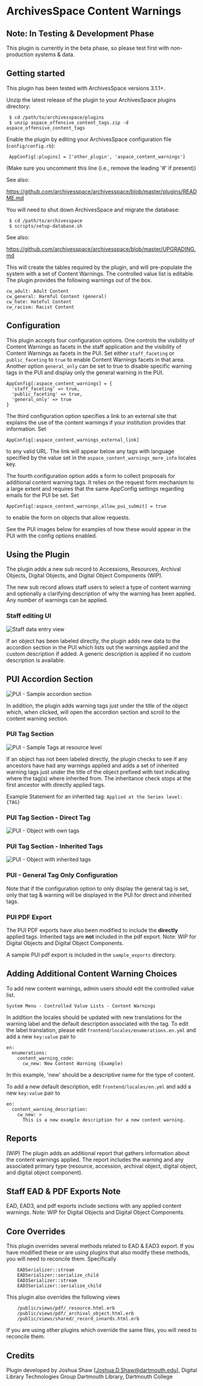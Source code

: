 ArchivesSpace Content Warnings
=============================

## Note: In Testing & Development Phase
This plugin is currently in the beta phase, so please test first with non-production
systems & data.

## Getting started

This plugin has been tested with ArchivesSpace versions 3.1.1+.

Unzip the latest release of the plugin to your
ArchivesSpace plugins directory:

     $ cd /path/to/archivesspace/plugins
     $ unzip aspace_offensive_content_tags.zip -d aspace_offensive_content_tags

Enable the plugin by editing your ArchivesSpace configuration file
(`config/config.rb`):

     AppConfig[:plugins] = ['other_plugin', 'aspace_content_warnings']

(Make sure you uncomment this line (i.e., remove the leading '#' if present))

See also:

  https://github.com/archivesspace/archivesspace/blob/master/plugins/README.md

You will need to shut down ArchivesSpace and migrate the database:

     $ cd /path/to/archivesspace
     $ scripts/setup-database.sh

See also:

  https://github.com/archivesspace/archivesspace/blob/master/UPGRADING.md

This will create the tables required by the plugin, and will pre-populate the
system with a set of Content Warnings. The controlled value list is editable.
The plugin provides the following warnings out of the box.
```
cw_adult: Adult Content
cw_general: Harmful Content (general)
cw_hate: Hateful Content
cw_racism: Racist Content
```

## Configuration

This plugin accepts four configuration options. One controls the visibility of Content Warnings
as facets in the staff application and the visibility of Content Warnings
as facets in the PUI. Set either `staff_faceting` or `public_faceting` to `true` to
enable Content Warnings facets in that area. Another option `general_only` can be set to true to disable
specific warning tags in the PUI and display only the general warning in the PUI.

```
AppConfig[:aspace_content_warnings] = {
  'staff_faceting' => true,
  'public_faceting' => true,
  'general_only' => true
}
```

The third configuration option specifies a link to an external site that explains the use of the
content warnings if your institution provides that information. Set

```
AppConfig[:aspace_content_warnings_external_link]
```

to any valid URL. The link will appear below any tags with language specified by the value set in
the `aspace_content_warnings_more_info` locales key.

The fourth configuration option adds a form to collect proposals for additional content warning tags.
It relies on the request form mechanism to a large extent and requires that the same AppConfig
settings regarding emails for the PUI be set. Set

```
AppConfig[:aspace_content_warnings_allow_pui_submit] = true
```
to enable the form on objects that allow requests.

See the PUI images below for examples of how these would appear in the PUI with the config options
enabled.

## Using the Plugin

The plugin adds a new sub record to Accessions, Resources, Archival Objects, Digital Objects, 
and Digital Object Components (WIP).

The new sub record allows staff users to select a type of content warning and optionally a
clarifying description of why the warning has been applied. Any number of warnings can be applied.

### Staff editing UI
![Staff data entry view](readme_images/ContentWarning-staff-data-entry.png)

If an object has been labeled directly, the plugin adds new data to the accordion section in the
PUI which lists out the warnings applied and the custom description if added. A generic description
is applied if no custom description is available.

## PUI Accordion Section
![PUI - Sample accordion section](readme_images/ContentWarning-PUI-accordion.png)

In addition, the plugin adds warning tags just under the title of the object which, when clicked,
will open the accordion section and scroll to the content warning section.

### PUI Tag Section
![PUI - Sample Tags at resource level](readme_images/ContentWarning-PUI-with-tags.png)

If an object has not been labeled directly, the plugin checks to see if any ancestors have had any
warnings applied and adds a set of inherited warning tags just under the title of the object prefixed
with text indicating where the tag(s) where inherited from. The inheritance check stops at the first
ancestor with directly applied tags.

Example Statement for an inherited tag: `Applied at the Series level: {TAG}`

### PUI Tag Section - Direct Tag
![PUI - Object with own tags](readme_images/ContentWarning-PUI-child-object-with-own-tags.png)

### PUI Tag Section - Inherited Tags
![PUI - Object with inherited tags](readme_images/ContentWarning-PUI-child-object-showing-inheritance.png)

### PUI - General Tag Only Configuration

Note that if the configuration option to only display the general tag is set, only that tag & warning
will be displayed in the PUI for direct and inherited tags.

### PUI PDF Export

The PUI PDF exports have also been modified to include the **directly** applied tags. Inherited tags
are **not** included in the pdf export. Note: WIP for Digital Objects and Digital Object Components.

A sample PUI pdf export is included in the `sample_exports` directory.

## Adding Additional Content Warning Choices

To add new content warnings, admin users should edit the controlled value list.
```
System Menu - Controlled Value Lists - Content Warnings
```

In addition the locales should be updated with new translations for the warning label and the default
description associated with the tag. To edit the label translation, please edit
`frontend/locales/enumerations.en.yml` and add a new `key:value` pair to
```
en:
  enumerations:
    content_warning_code:
      cw_new: New Content Warning (Example)    
```

In this example, 'new' should be a descriptive name for the type of content.

To add a new default description, edit `frontend/locales/en.yml` and add a new `key:value` pair
to
```
en:
  content_warning_description:
    cw_new: >
      This is a new example description for a new content warning.    
```  

## Reports

(WIP) The plugin adds an additional report that gathers information about the content warnings applied. The
report includes the warning and any associated primary type (resource, accession, archival object,
digital object, and digital object component).

## Staff EAD & PDF Exports Note

EAD, EAD3, and pdf exports include sections with any applied content warnings. 
Note: WIP for Digital Objects and Digital Object Components.

## Core Overrides

This plugin overrides several methods related to EAD & EAD3 export. If you have modified these or
are using plugins that also modify these methods, you will need to reconcile them. Specifically

```
    EADSerializer::stream
    EADSerializer::serialize_child
    EAD3Serializer::stream
    EAD3Serializer::serialize_child
```    

This plugin also overrides the following views
```
    /public/views/pdf/_resource.html.erb
    /public/views/pdf/_archival_object.html.erb
    /public/views/shared/_record_innards.html.erb
```
If you are using other plugins which override the same files, you will need to reconcile
them.

## Credits

Plugin developed by Joshua Shaw [Joshua.D.Shaw@dartmouth.edu], Digital Library Technologies Group
Dartmouth Library, Dartmouth College
